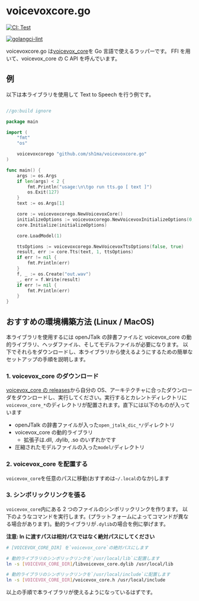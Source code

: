 # voicevoxcore.go

[![CI: Test](https://github.com/sh1ma/voicevoxcore.go/actions/workflows/test.yaml/badge.svg)](https://github.com/sh1ma/voicevoxcore.go/actions/workflows/test.yaml)

[![golangci-lint](https://github.com/sh1ma/voicevoxcore.go/actions/workflows/lint.yaml/badge.svg)](https://github.com/sh1ma/voicevoxcore.go/actions/workflows/lint.yaml)

voicevoxcore.go は[voicevox_core](https://github.com/VOICEVOX/voicevox_core)を Go 言語で使えるラッパーです。
FFI を用いて、voicevox_core の C API を呼んでいます。

## 例

以下は本ライブラリを使用して Text to Speech を行う例です。

```go

//go:build ignore

package main

import (
	"fmt"
	"os"

	voicevoxcorego "github.com/sh1ma/voicevoxcore.go"
)

func main() {
	args := os.Args
	if len(args) < 2 {
		fmt.Println("usage:\n\tgo run tts.go [ text ]")
		os.Exit(127)
	}
	text := os.Args[1]

	core := voicevoxcorego.NewVoicevoxCore()
	initializeOptions := voicevoxcorego.NewVoicevoxInitializeOptions(0, 0, false, "./open_jtalk_dic_utf_8-1.11")
	core.Initialize(initializeOptions)

	core.LoadModel(1)

	ttsOptions := voicevoxcorego.NewVoicevoxTtsOptions(false, true)
	result, err := core.Tts(text, 1, ttsOptions)
	if err != nil {
		fmt.Println(err)
	}
	f, _ := os.Create("out.wav")
	_, err = f.Write(result)
	if err != nil {
		fmt.Println(err)
	}
}
```

## おすすめの環境構築方法 (Linux / MacOS)

本ライブラリを使用するには openJTalk の辞書ファイルと voicevox_core の動的ライブラリ、ヘッダファイル、そしてモデルファイルが必要になります。
以下でそれらをダウンロードし、本ライブラリから使えるようにするための簡単なセットアップの手順を説明します。

### 1. voicevox_core のダウンロード

[voicevox_core の releases](https://github.com/VOICEVOX/voicevox_core/releases)から自分の OS、アーキテクチャに合ったダウンローダをダウンロードし、実行してください。実行するとカレントディレクトリに`voicevox_core_*`のディレクトリが配置されます。直下には以下のものが入っています

- openJTalk の辞書ファイルが入った`open_jtalk_dic_*/`ディレクトリ
- voicevox_core の動的ライブラリ
  - 拡張子は.dll, .dylib, .so のいずれかです
- 圧縮されたモデルファイルの入った`model/`ディレクトリ

### 2. voicevox_core を配置する

`voicevox_core`を任意のパスに移動(おすすめは`~/.local`のなか)します

### 3. シンボリックリンクを張る

`voicevox_core`内にある 2 つのファイルのシンボリックリンクを作ります。
以下のようなコマンドを実行します。(プラットフォームによってコマンドが異なる場合があります)。動的ライブラリが`.dylib`の場合を例に挙げます。

**注意: ln に渡すパスは相対パスではなく絶対パスにしてください**

```sh
# [VOICEVOX_CORE_DIR] を`voicevox_core`の絶対パスにします

# 動的ライブラリのシンボリックリンクを`/usr/local/lib`に配置します
ln -s [VOICEVOX_CORE_DIR]/libvoicevox_core.dylib /usr/local/lib

# 動的ライブラリのシンボリックリンクを`/usr/local/include`に配置します
ln -s [VOICEVOX_CORE_DIR]/voicevox_core.h /usr/local/include
```

以上の手順で本ライブラリが使えるようになっているはずです。
